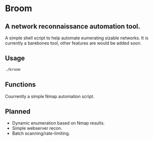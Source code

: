 # Broom
A network reconnaissance automation tool.
---

A simple shell script to help automate eumerating sizable networks.
It is currently  a barebones tool, other features are would be added soon.

## Usage
```bash <hosts file>
./broom
```
## Functions

Courrently a simple Nmap automation script.

## Planned 

- Dynamic enumeration based on Nmap results.
- Simple webserver recon.
- Batch scanning/rate-limiting.
